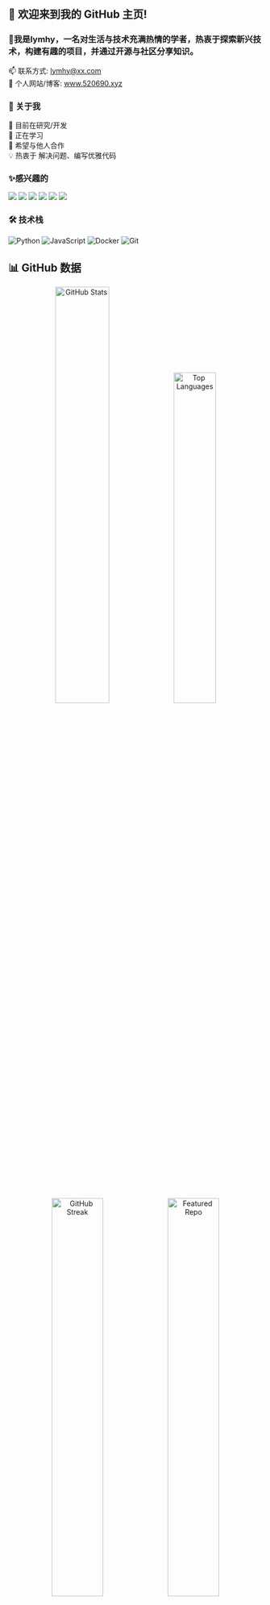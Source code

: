 ## 👋 欢迎来到我的 GitHub 主页!   
### 🤗我是lymhy，一名对生活与技术充满热情的学者，热衷于探索新兴技术，构建有趣的项目，并通过开源与社区分享知识。      
📫 联系方式: lymhy@xx.com    
🔗 个人网站/博客: www.520690.xyz        
### 🚀 关于我      
🔭 目前在研究/开发     
🌱 正在学习      
👯 希望与他人合作     
💡 热衷于 解决问题、编写优雅代码  
### ✨感兴趣的
 ![](https://img.shields.io/badge/徒步旅行-FFFFFF?style=for-the-badge)
 ![](https://img.shields.io/badge/移动端开发-FFFFFF?style=for-the-badge)
 ![](https://img.shields.io/badge/应用出海-FFFFFF?style=for-the-badge)
 ![](https://img.shields.io/badge/跨境电商-FFFFFF?style=for-the-badge)
 ![](https://img.shields.io/badge/创业-FFFFFF?style=for-the-badge)
 ![](https://img.shields.io/badge/自媒体-FFFFFF?style=for-the-badge)


### 🛠️ 技术栈      

<p align="left">
    <img src="https://img.shields.io/badge/-Python-3776AB?logo=python&logoColor=white" alt="Python">
    <img src="https://img.shields.io/badge/-JavaScript-F7DF1E?logo=javascript&logoColor=black" alt="JavaScript">
    <img src="https://img.shields.io/badge/-Docker-2496ED?logo=docker&logoColor=white" alt="Docker">
    <img src="https://img.shields.io/badge/-Git-F05032?logo=git&logoColor=white" alt="Git">
</p>



 
## 📊 GitHub 数据

<p align="center">
  <img src="https://github-readme-stats.vercel.app/api?username=lymhy&show_icons=true&theme=dracula&count_private=true&hide_border=true" alt="GitHub Stats" width="46%">
  <img src="https://github-readme-stats.vercel.app/api/top-langs/?username=lymhy&layout=compact&theme=dracula&hide_border=true&langs_count=6" alt="Top Languages" width="41%">
</p>

<p align="center">
  <img src="https://github-readme-streak-stats.herokuapp.com/?user=lymhy&theme=dracula&hide_border=true" alt="GitHub Streak" width="45%">
  <img src="https://github-readme-stats.vercel.app/api/pin/?username=lymhy&repo=lymhy.github.io&theme=dracula&hide_border=true" alt="Featured Repo" width="45%">
</p>


### 🤝 联系与合作    
    欢迎联系我，聊聊技术、项目或任何有趣的想法！😄
✨ 感谢访问我的主页！ 如果你喜欢我的工作，欢迎给我的项目点个 ⭐！    



